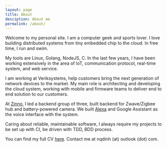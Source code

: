 ```yaml
---
layout: page
title: About
desciption: About me
permalink: /about/
---
```


Welcome to my personal site. I am a computer geek and sports lover. I love building distributed systems from tiny embedded chip to the cloud. In free time, I run and swim.

My tools are Linux, Golang, NodeJS, C. In the last few years, I have been working extensively in the area of IoT, communication protocol, real-time system, and web service.

I am working at Veriksystems, help customers bring the next generation of network devices to the market. My main role is architecting and developing the cloud system, working with mobile and firmware teams to deliver end to end solution to our customers.

At [Zinno](https://zinnoinc.com), I led a backend group of three, built backend for Zwave/Zigbee hub and battery-powered camera. We built [Alexa](https://www.amazon.com/Zinno-Inc/dp/B07NBMBTXN/) and Google Assistant as the voice interface with the system.

Caring about reliable, maintainable software, I always require my projects to be set up with CI, be driven with TDD, BDD process.

You can find my full CV [here](https://github.com/nqd/nqd.github.io/raw/master/files/nqdinh_cv.pdf). Contact me at nqdinh (at) outlook (dot) com.
